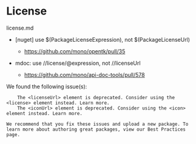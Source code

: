 # License

license.md

*   [nuget] use $(PackageLicenseExpression), not $(PackageLicenseUrl)

    *   https://github.com/mono/opentk/pull/35

*   mdoc: use //license/@expression, not //licenseUrl

    *   https://github.com/mono/api-doc-tools/pull/578


We found the following issue(s):

```
    The <licenseUrl> element is deprecated. Consider using the <license> element instead. Learn more.
    The <iconUrl> element is deprecated. Consider using the <icon> element instead. Learn more.
```

```
We recommend that you fix these issues and upload a new package. To learn more about authoring great packages, view our Best Practices page.
```